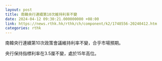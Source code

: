 ```yaml
---
layout: post
title: 南韓央行連續第10次維持利率不變
date: 2024-04-12 09:30:21.000000000 +08:00
link: https://news.rthk.hk/rthk/ch/component/k2/1748556-20240412.htm
categories: rthk
---
```


南韓央行連續第10次政策會議維持利率不變，合乎市場預期。

央行保持指標利率在3.5厘不變，處於15年高位。
